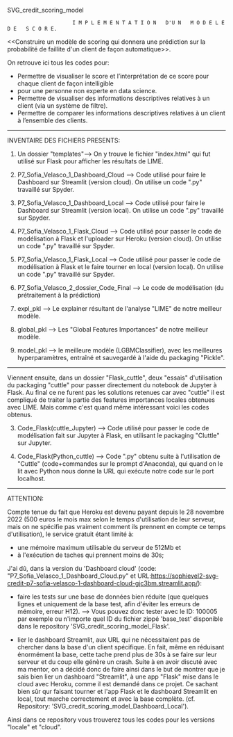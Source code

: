 SVG_credit_scoring_model
            
            
                         I M P L E M E N T A T I O N   D'U N   M O D E L E   D E   S C O R E.

<<Construire un modèle de scoring qui donnera une prédiction sur la probabilité de faillite d'un client de 
façon automatique>>.

On retrouve ici tous les codes pour:
- Permettre de visualiser le score et l’interprétation de ce score pour chaque client de façon intelligible 
- pour une personne non experte en data science.
- Permettre de visualiser des informations descriptives relatives à un client (via un système de filtre).
- Permettre de comparer les informations descriptives relatives à un client à l’ensemble des clients.

---------------------------------------------------------------------------------------------------------


INVENTAIRE DES FICHIERS PRESENTS:

1. Un dossier "templates"--> On y trouve le fichier "index.html" qui fut utilisé sur Flask pour afficher les résultats de LIME.

2. P7_Sofia_Velasco_1_Dashboard_Cloud --> Code utilisé pour faire le Dashboard sur Streamlit (version cloud). On utilise un code ".py" travaillé sur Spyder.

3. P7_Sofia_Velasco_1_Dashboard_Local --> Code utilisé pour faire le Dashboard sur Streamlit (version local). On utilise un code ".py" travaillé sur Spyder.

4. P7_Sofia_Velasco_1_Flask_Cloud --> Code utilisé pour passer le code de modélisation à Flask et l'uploader sur Heroku (version cloud). On utilise un code ".py" travaillé sur Spyder.

5. P7_Sofia_Velasco_1_Flask_Local --> Code utilisé pour passer le code de modélisation à Flask et le faire tourner en local (version local). On utilise un code ".py" travaillé sur Spyder.

6. P7_Sofia_Velasco_2_dossier_Code_Final --> Le code de modélisation (du prétraitement à la prédiction)

7. expl_pkl --> Le explainer résultant de l'analyse "LIME" de notre meilleur modèle.

8. global_pkl --> Les "Global Features Importances" de notre meilleur modèle.

9. model_pkl --> le meilleure modèle (LGBMClassifier), avec les meilleures hyperparamètres, entraîné et sauvegardé à l'aide du packaging "Pickle".



---------------------------------------------------------------------------------------------------------
Viennent ensuite, dans un dossier "Flask_cuttle", deux "essais" d'utilisation du packaging "cuttle" pour 
passer directement du notebook de Jupyter à Flask. Au final ce ne furent pas les solutions retenues car avec 
"cuttle" il est compliqué de traiter la partie des features importances locales obtenues avec LIME. Mais comme
c'est quand même intéressant voici les codes obtenus.

3. Code_Flask(cuttle_Jupyter) --> Code utilisé pour passer le code de modélisation fait sur Jupyter à 
                                 Flask, en utilisant le packaging "Cluttle" sur Jupyter.

4. Code_Flask(Python_cuttle) --> Code ".py" obtenu suite à l'utilisation de "Cuttle" 
                                                    (code+commandes sur le prompt d'Anaconda), qui quand 
                                                    on le lit avec Python nous donne la URL qui exécute 
                                                    notre code sur le port localhost.



---------------------------------------------------------------------------------------------------------
ATTENTION:

Compte tenue du fait que Heroku est devenu payant depuis le 28 novembre 2022 (500 euros le mois max selon 
le temps d'utilisation de leur serveur, mais on ne spécifie pas vraiment comment ils prennent en compte ce 
temps d'utilisation), le service gratuit étant limité à:

- une mémoire maximum utilisable du serveur de 512Mb et
- à l'exécution de taches qui prennent moins de 30s;



J'ai dû, dans la version du 'Dashboard cloud' (code: "P7_Sofia_Velasco_1_Dashboard_Cloud.py" et 
URL:https://sophievel2-svg-credit-p7-sofia-velasco-1-dashboard-cloud-gjc3bm.streamlit.app/):

- faire les tests sur une base de données bien réduite (que quelques lignes et uniquement de la base test, 
  afin d'éviter les erreurs de mémoire, erreur H12).
           --> Vous pouvez donc tester avec le ID: 100005 par exemple ou n'importe quel ID du fichier zippé 
               'base_test' disponible dans le repository 'SVG_credit_scoring_model_Flask'.


- lier le dashboard Streamlit, aux URL qui ne nécessitaient pas de chercher dans la base d'un client 
  spécifique. 
  En fait, même en réduisant énormément la base, cette tache prend plus de 30s à se faire sur leur serveur 
  et du coup elle génère un crash. Suite à en avoir discuté avec ma mentor, on a décidé donc de faire ainsi 
  dans le but de montrer que je sais bien lier un dashboard "Streamlit", à une app "Flask" mise dans le 
  cloud avec Heroku, comme il est demandé dans ce projet. Ce sachant bien sûr qur faisant tourner et l'app 
  Flask et le dashboard Streamlit en local, tout marche correctement et avec la base complète.
  (cf. Repository: 'SVG_credit_scoring_model_Dashboard_Local').


Ainsi dans ce repository vous trouverez tous les codes pour les versions "locale" et "cloud".